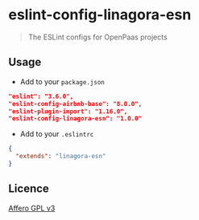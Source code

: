 # eslint-config-linagora-esn

> The ESLint configs for OpenPaas projects

## Usage

- Add to your `package.json`

```JSON
"eslint": "3.6.0",
"eslint-config-airbnb-base": "8.0.0",
"eslint-plugin-import": "1.16.0",
"eslint-config-linagora-esn": "1.0.0"
```

- Add to your `.eslintrc`

```JSON
{
  "extends": "linagora-esn"
}

```

## Licence

[Affero GPL v3](http://www.gnu.org/licenses/agpl-3.0.html)

